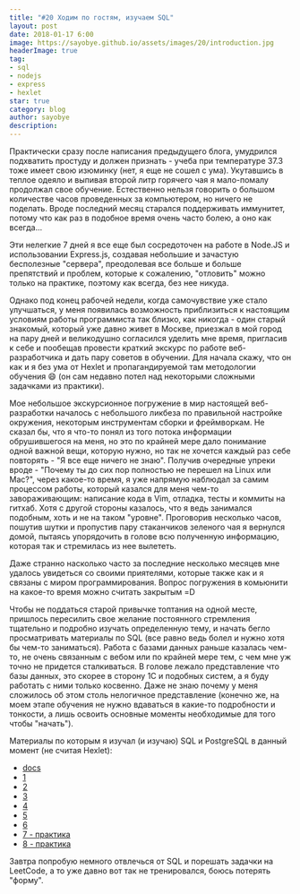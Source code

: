 ```yaml
---
title: "#20 Ходим по гостям, изучаем SQL"
layout: post
date: 2018-01-17 6:00
image: https://sayobye.github.io/assets/images/20/introduction.jpg
headerImage: true
tag:
- sql
- nodejs
- express
- hexlet
star: true
category: blog
author: sayobye
description: 
---
```


Практически сразу после написания предыдущего блога, умудрился подхватить простуду и должен признать - учеба при температуре 37.3 тоже имеет свою изюминку (нет, я еще не сошел с ума). Укутавшись в теплое одеяло и выпивая второй литр горячего чая я мало-помалу продолжал свое обучение. Естественно нельзя говорить о большом количестве часов проведенных за компьютером, но ничего не поделать. Вроде последний месяц старался поддерживать иммунитет, потому что как раз в подобное время очень часто болею, а оно как всегда...

Эти нелегкие 7 дней я все еще был сосредоточен на работе в Node.JS и использовании Express.js, создавая небольшие и зачастую бесполезные "сервера", преодолевая все больше и больше препятствий и проблем, которые к сожалению, "отловить" можно только на практике, поэтому как всегда, без нее никуда.

Однако под конец рабочей недели, когда самочувствие уже стало улучшаться, у меня появилась возможность приблизиться к настоящим условиям работы программиста так близко, как никогда - один старый знакомый, который уже давно живет в Москве, приезжал в мой город на пару дней и великодушно согласился уделить мне время, пригласив к себе и пообещав провести краткий экскурс по работе веб-разработчика и дать пару советов в обучении. Для начала скажу, что он как и я без ума от Hexlet и пропагандируемой там методологии обучения :smile: (он сам недавно потел над некоторыми сложными задачками из практики). 

Мое небольшое экскурсионное погружение в мир настоящей веб-разработки началось с небольшого ликбеза по правильной настройке окружения, некоторым инструментам сборки и фреймворкам. Не сказал бы, что я что-то понял из того потока информации обрушившегося на меня, но это по крайней мере дало понимание одной важной вещи, которую нужно, но так не хочется каждый раз себе повторять - "Я все еще ничего не знаю". Получив очередные упреки вроде - "Почему ты до сих пор полностью не перешел на Linux или Mac?", через какое-то время, я уже напрямую наблюдал за самим процессом работы, который казался для меня чем-то завораживающим: написание кода в Vim, отладка, тесты и коммиты на гитхаб. Хотя с другой стороны казалось, что я ведь занимался подобным, хоть и не на таком "уровне". Проговорив несколько часов, пошутив шутки и пропустив пару стаканчиков зеленого чая я вернулся домой, пытаясь упорядочить в голове всю полученную информацию, которая так и стремилась из нее вылететь. 

Даже странно насколько часто за последние несколько месяцев мне удалось увидеться со своими приятелями, которые также как и я связаны с миром программирования. Вопрос погружения в комьюнити на какое-то время можно считать закрытым =D 

Чтобы не поддаться старой привычке топтания на одной месте, пришлось пересилить свое желание постоянного стремления тщательно и подробно изучать определенную тему, и начать бегло просматривать материалы по SQL (все равно ведь болел и нужно хотя бы чем-то заниматься). Работа с базами данных раньше казалась чем-то, не очень связанным с вебом или по крайней мере тем, с чем мне уж точно не придется сталкиваться. В голове лежало представление что базы данных, это скорее в сторону 1C и подобных систем, а я буду работать с ними только косвенно. Даже не знаю почему у меня сложилось об этом столь нелогичное представление (конечно же, на моем этапе обучения не нужно вдаваться в какие-то подробности и тонкости, а лишь освоить основные моменты необходимые для того чтобы "начать"). 

Материалы по которым я изучал (и изучаю) SQL и PostgreSQL в данный момент (не считая Hexlet):
* [docs](https://postgrespro.ru/docs/postgresql/10/)
* [1](https://www.youtube.com/watch?v=P2Eaf9M4gOU)
* [2](https://www.youtube.com/watch?v=mkI2q6twyc0)
* [3](https://habrahabr.ru/post/340460/)
* [4](https://habrahabr.ru/post/282764/)
* [5](https://www.digitalocean.com/community/tutorials/postgresql-ubuntu-16-04-ru)
* [6](https://proglib.io/p/sql-for-20-minutes/)
* [7 - практика](http://www.sql-ex.ru/?Lang=0)
* [8 - практика](http://www.sqlcourse.com/intro.html)

Завтра попробую немного отвлечься от SQL и порешать задачки на LeetCode, а то уже давно вот так не тренировался, боюсь потерять "форму". 

 
